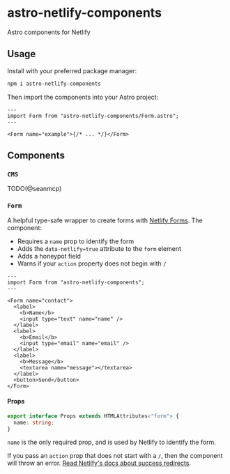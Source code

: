 # astro-netlify-components

Astro components for Netlify

## Usage

Install with your preferred package manager:

```bash
npm i astro-netlify-components
```

Then import the components into your Astro project:

```astro
---
import Form from "astro-netlify-components/Form.astro";
---

<Form name="example">{/* ... */}</Form>
```

## Components

### `CMS`

TODO(@seanmcp)

### `Form`

A helpful type-safe wrapper to create forms with [Netlify Forms](https://docs.netlify.com/forms/setup/). The component:

- Requires a `name` prop to identify the form
- Adds the `data-netlify=true` attribute to the `form` element
- Adds a honeypot field
- Warns if your `action` property does not begin with `/`

```astro
---
import Form from "astro-netlify-components";
---

<Form name="contact">
  <label>
    <b>Name</b>
    <input type="text" name="name" />
  </label>
  <label>
    <b>Email</b>
    <input type="email" name="email" />
  </label>
  <label>
    <b>Message</b>
    <textarea name="message"></textarea>
  </label>
  <button>Send</button>
</Form>
```

#### Props

```ts
export interface Props extends HTMLAttributes<"form"> {
  name: string;
}
```

`name` is the only required prop, and is used by Netlify to identify the form.

If you pass an `action` prop that does not start with a `/`, then the component will throw an error. [Read Netlify's docs about success redirects](https://docs.netlify.com/forms/setup/#success-messages).
